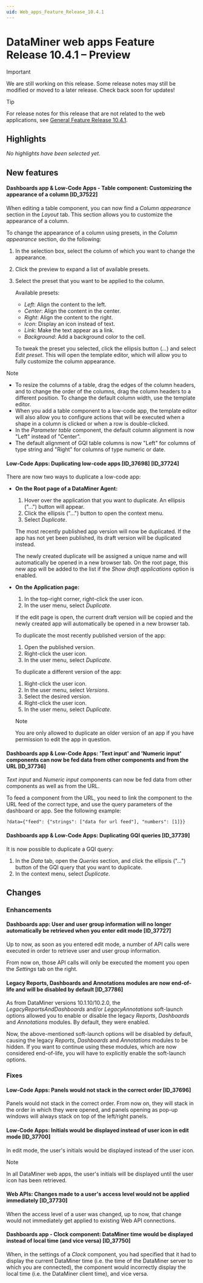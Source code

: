 ```yaml
---
uid: Web_apps_Feature_Release_10.4.1
---
```


# DataMiner web apps Feature Release 10.4.1 – Preview

> [!IMPORTANT]
> We are still working on this release. Some release notes may still be modified or moved to a later release. Check back soon for updates!

> [!TIP]
> For release notes for this release that are not related to the web applications, see [General Feature Release 10.4.1](xref:General_Feature_Release_10.4.1).

## Highlights

*No highlights have been selected yet.*

## New features

#### Dashboards app & Low-Code Apps - Table component: Customizing the appearance of a column [ID_37522]

<!-- MR 10.3.0 [CU10] - FR 10.4.1 -->

When editing a table component, you can now find a *Column appearance* section in the *Layout* tab. This section allows you to customize the appearance of a column.

To change the appearance of a column using presets, in the *Column appearance* section, do the following:

1. In the selection box, select the column of which you want to change the appearance.
1. Click the preview to expand a list of available presets.
1. Select the preset that you want to be applied to the column.

   Available presets:

   - *Left*: Align the content to the left.
   - *Center*: Align the content in the center.
   - *Right*: Align the content to the right.
   - *Icon*: Display an icon instead of text.
   - *Link*: Make the text appear as a link.
   - *Background*: Add a background color to the cell.

   To tweak the preset you selected, click the ellipsis button (*...*) and select *Edit preset*. This will open the template editor, which will allow you to fully customize the column appearance.

> [!NOTE]
>
> - To resize the columns of a table, drag the edges of the column headers, and to change the order of the columns, drag the column headers to a different position. To change the default column width, use the template editor.
> - When you add a table component to a low-code app, the template editor will also allow you to configure actions that will be executed when a shape in a column is clicked or when a row is double-clicked.
> - In the *Parameter table* component, the default column alignment is now "Left" instead of "Center".
> - The default alignment of GQI table columns is now "Left" for columns of type string and "Right" for columns of type numeric or date.

#### Low-Code Apps: Duplicating low-code apps [ID_37698] [ID_37724]

<!-- MR 10.3.0 [CU10] - FR 10.4.1 -->

There are now two ways to duplicate a low-code app:

- **On the Root page of a DataMiner Agent:**

  1. Hover over the application that you want to duplicate. An ellipsis ("...") button will appear.
  1. Click the ellipsis ("...") button to open the context menu.
  1. Select *Duplicate*.

  The most recently published app version will now be duplicated. If the app has not yet been published, its draft version will be duplicated instead.

  The newly created duplicate will be assigned a unique name and will automatically be opened in a new browser tab. On the root page, this new app will be added to the list if the *Show draft applications* option is enabled.

- **On the Application page:**

  1. In the top-right corner, right-click the user icon.
  1. In the user menu, select *Duplicate*.

  If the edit page is open, the current draft version will be copied and the newly created app will automatically be opened in a new browser tab.

  To duplicate the most recently published version of the app:

  1. Open the published version.
  1. Right-click the user icon.
  1. In the user menu, select *Duplicate*.
  
  To duplicate a different version of the app:

  1. Right-click the user icon.
  1. In the user menu, select *Versions*.
  1. Select the desired version.
  1. Right-click the user icon.
  1. In the user menu, select *Duplicate*.

  > [!NOTE]
  > You are only allowed to duplicate an older version of an app if you have permission to edit the app in question.

#### Dashboards app & Low-Code Apps: 'Text input' and 'Numeric input' components can now be fed data from other components and from the URL [ID_37736]

<!-- MR 10.3.0 [CU10] - FR 10.4.1 -->

*Text input* and *Numeric input* components can now be fed data from other components as well as from the URL.

To feed a component from the URL, you need to link the component to the URL feed of the correct type, and use the query parameters of the dashboard or app. See the following example:

`?data={"feed": {"strings": ["data for url feed"], "numbers": [1]}}`

#### Dashboards app & Low-Code Apps: Duplicating GQI queries [ID_37739]

<!-- MR 10.3.0 [CU10] - FR 10.4.1 -->

It is now possible to duplicate a GQI query:

1. In the *Data* tab, open the *Queries* section, and click the ellipsis ("...") button of the GQI query that you want to duplicate.
1. In the context menu, select *Duplicate*.

## Changes

### Enhancements

#### Dashboards app: User and user group information will no longer automatically be retrieved when you enter edit mode [ID_37727]

<!-- MR 10.3.0 [CU10] - FR 10.4.1 -->

Up to now, as soon as you entered edit mode, a number of API calls were executed in order to retrieve user and user group information.

From now on, those API calls will only be executed the moment you open the *Settings* tab on the right.

#### Legacy Reports, Dashboards and Annotations modules are now end-of-life and will be disabled by default [ID_37786]

<!-- MR 10.4.0 - FR 10.4.1 -->

As from DataMiner versions 10.1.10/10.2.0, the *LegacyReportsAndDashboards* and/or *LegacyAnnotations* soft-launch options allowed you to enable or disable the legacy *Reports*, *Dashboards* and *Annotations* modules. By default, they were enabled.

Now, the above-mentioned soft-launch options will be disabled by default, causing the legacy *Reports*, *Dashboards* and *Annotations* modules to be hidden. If you want to continue using these modules, which are now considered end-of-life, you will have to explicitly enable the soft-launch options.

### Fixes

#### Low-Code Apps: Panels would not stack in the correct order [ID_37696]

<!-- MR 10.3.0 [CU10] - FR 10.4.1 -->

Panels would not stack in the correct order. From now on, they will stack in the order in which they were opened, and panels opening as pop-up windows will always stack on top of the left/right panels.

#### Low-Code Apps: Initials would be displayed instead of user icon in edit mode [ID_37700]

<!-- MR 10.3.0 [CU10] - FR 10.4.1 -->

In edit mode, the user's initials would be displayed instead of the user icon.

> [!NOTE]
> In all DataMiner web apps, the user's initials will be displayed until the user icon has been retrieved.

#### Web APIs: Changes made to a user's access level would not be applied immediately [ID_37730]

<!-- MR 10.3.0 [CU10] - FR 10.4.1 -->

When the access level of a user was changed, up to now, that change would not immediately get applied to existing Web API connections.

#### Dashboards app - Clock component: DataMiner time would be displayed instead of local time (and vice versa) [ID_37750]

<!-- MR 10.3.0 [CU10] - FR 10.4.1 -->

When, in the settings of a *Clock* component, you had specified that it had to display the current DataMiner time (i.e. the time of the DataMiner server to which you are connected), the component would incorrectly display the local time (i.e. the DataMiner client time), and vice versa.

